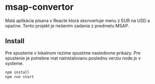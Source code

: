 # msap-convertor

Malá aplikácia písana v Reacte ktorá skonvertuje menu z EUR na USD a opačne. Tento projekt je riešením zadania z predmetu MSAP.

## Install

Pre spustenie v lokalnom rezime spustime nasledovne prikazy. Pre spustenie je potrebne mat nainstalovanu poslednu verziu node.js v systeme.

```sh
npm install
npm run start
```
